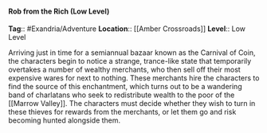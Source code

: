 #### Rob from the Rich (Low Level)
**Tag**:: #Exandria/Adventure
**Location**:: [[Amber Crossroads]]
**Level**:: Low Level

 Arriving just in time for a semiannual bazaar known as the Carnival of Coin, the characters begin to notice a strange, trance-like state that temporarily overtakes a number of wealthy merchants, who then sell off their most expensive wares for next to nothing. These merchants hire the characters to find the source of this enchantment, which turns out to be a wandering band of charlatans who seek to redistribute wealth to the poor of the [[Marrow Valley]]. The characters must decide whether they wish to turn in these thieves for rewards from the merchants, or let them go and risk becoming hunted alongside them.
